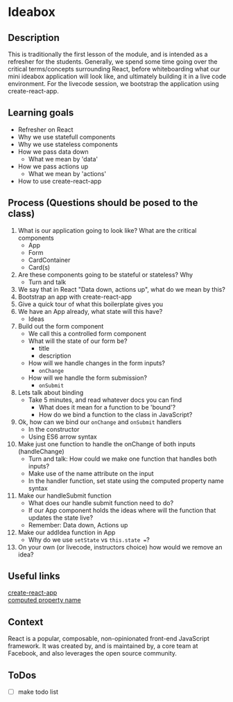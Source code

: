 # Ideabox

## Description

This is traditionally the first lesson of the module, and is intended as a
refresher for the students. Generally, we spend some time going over the
critical terms/concepts surrounding React, before whiteboarding what our mini
ideabox application will look like, and ultimately building it in a live code
environment. For the livecode session, we bootstrap the application using
create-react-app.

## Learning goals

- Refresher on React
- Why we use statefull components
- Why we use stateless components
- How we pass data down
  - What we mean by 'data'
- How we pass actions up
  - What we mean by 'actions'
- How to use create-react-app

## Process (Questions should be posed to the class)

1) What is our application going to look like? What are the critical components
    - App
    - Form
    - CardContainer
    - Card(s)
2) Are these components going to be stateful or stateless? Why
    - Turn and talk
3) We say that in React "Data down, actions up", what do we mean by this?
4) Bootstrap an app with create-react-app
5) Give a quick tour of what this boilerplate gives you
6) We have an App already, what state will this have?
    - Ideas
7) Build out the form component
    - We call this a controlled form component
    - What will the state of our form be?
      - title
      - description
    - How will we handle changes in the form inputs?
      - `onChange`
    - How will we handle the form submission?
      - `onSubmit`
8) Lets talk about binding
    - Take 5 minutes, and read whatever docs you can find
      - What does it mean for a function to be 'bound'?
      - How do we bind a function to the class in JavaScript?
9) Ok, how can we bind our `onChange` and `onSubmit` handlers
    - In the constructor
    - Using ES6 arrow syntax
10) Make just one function to handle the onChange of both inputs (handleChange)
    - Turn and talk: How could we make one function that handles both inputs?
    - Make use of the name attribute on the input
    - In the handler function, set state using the computed property name syntax
11) Make our handleSubmit function
    - What does our handle submit function need to do?
    - If our App component holds the ideas where will the function that updates
      the state live?
    - Remember: Data down, Actions up
12) Make our addIdea function in App
    - Why do we use `setState` vs `this.state =`?
13) On your own (or livecode, instructors choice) how would we remove an idea?

## Useful links

[create-react-app](https://github.com/facebook/create-react-app)  
[computed property
name](https://developer.mozilla.org/en-US/docs/Web/JavaScript/Reference/Operators/Object_initializer#Computed_property_names)  

## Context

React is a popular, composable, non-opinionated front-end JavaScript framework.
It was created by, and is maintained by, a core team at Facebook, and also
leverages the open source community.

## ToDos

* [ ] make todo list
